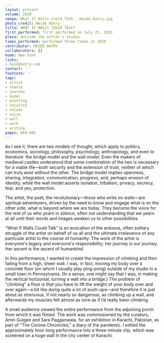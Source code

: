```yaml
---
layout: project
volume: 2020
image: What_If_Walls_Could_Talk_--Heide_Hatry.jpg
photo_credit: Heide Hatry
title: WHAT IF WALLS COULD TALK?
first_performed: first performed on July 25, 2020
place: Outside the artist's studio
times_performed: performed three times in 2020
contributor: HEIDE HATRY
collaborators: []
home: New York
links:
- heidehatry.com
contact: ''
footnote: ''
tags:
- artist
- chance
- journey
- model
- painting
- security
- values
- voice
- wall
- work
- writing
pages: 664-665
---
```

As I see it, there are two models of thought, which apply to politics, economics, sociology, philosophy, psychology, anthropology, and even to literature: the bridge model and the wall model. Even the makers of medieval castles understood that some combination of the two is necessary for a viable life—both security and the extension of trust, neither of which can truly exist without the other. The bridge model implies openness, sharing, integration, communication, progress, and, perhaps erosion of identity, while the wall model asserts isolation, tribalism, privacy, secrecy, fear, and yes, protection.

The artist, the poet, the revolutionary—those who write on walls—are spiritual adventurers, driven by the need to know and engage what is on the other side, what is beyond where we are today. They become the voice for the rest of us who yearn in silence, often not understanding that we yearn at all until their words and images awaken us to other possibilities.

"What If Walls Could Talk" is an evocation of the arduous, often solitary struggle of the artist on behalf of us all and the ultimate irrelevance of any particular artist to the course of humanity. The work of the artist is everyone's legacy and everyone's responsibility; her journey is our journey. Her ascent is the ascent of humankind.

In this performance, I wanted to create the impression of climbing and then falling from a high, sheer wall. I was, in fact, moving my body over a concrete floor (on which I usually play ping-pong) outside of my studio in a small town in Pennsylvania. (In a sense, one might say that I was, in making the vertical horizontal, turning a wall into a bridge.) The problem of "climbing" a floor is that you have to lift the weight of your body over and over again—a bit like doing quite a lot of push-ups—and therefore it is just about as strenuous, if not nearly so dangerous, as climbing up a wall, and afterwards my muscles felt almost as sore as if I’d really been climbing.

 

A small audience viewed the entire performance from the adjoining porch from which it was filmed. The work was commissioned by the curators, Amin Gulgee and Sara Pagganwala, for an exhibition in Karachi, Pakistan, as part of "The Corona Chronicles," a diary of the pandemic. I edited the approximately hour-long performance into a three-minute clip, which was screened on a huge wall in the city center of Karachi.